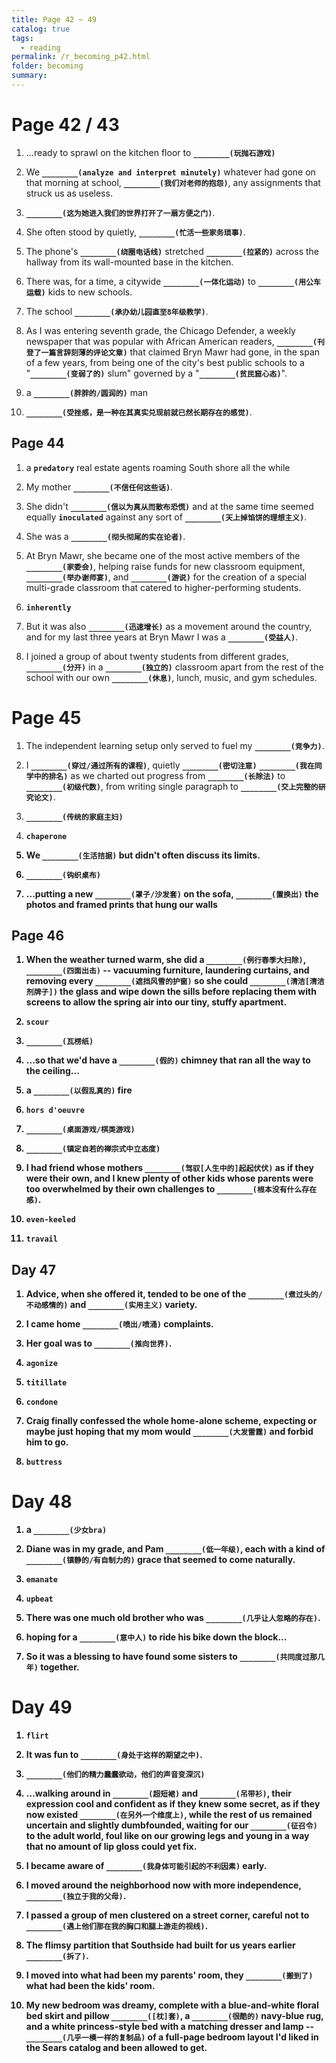```yaml
---
title: Page 42 ~ 49
catalog: true
tags: 
  - reading
permalink: /r_becoming_p42.html
folder: becoming
summary: 
---
```


# Page 42 / 43

1.  ...ready to sprawl on the kitchen floor to <b data-toggle="tooltip" data-original-title="{{site.data.answers.bp42_a}}">`________(玩抛石游戏)`</b>

2.  We <b data-toggle="tooltip" data-original-title="{{site.data.answers.bp42_b}}">`________(analyze and interpret minutely)`</b> whatever had gone on that morning at school, <b data-toggle="tooltip" data-original-title="{{site.data.answers.bp42_b2}}">`________(我们对老师的抱怨)`</b>, any assignments that struck us as useless.

3.  <b data-toggle="tooltip" data-original-title="{{site.data.answers.bp42_c}}">`________(这为她进入我们的世界打开了一扇方便之门)`</b>.

4.  She often stood by quietly, <b data-toggle="tooltip" data-original-title="{{site.data.answers.bp42_d}}">`________(忙活一些家务琐事)`</b>.

5.  The phone's <b data-toggle="tooltip" data-original-title="{{site.data.answers.bp42_e}}">`________(绕圈电话线)`</b> stretched <b data-toggle="tooltip" data-original-title="{{site.data.answers.bp42_e2}}">`________(拉紧的)`</b> across the hallway from its wall-mounted base in the kitchen.

6.  There was, for a time, a citywide <b data-toggle="tooltip" data-original-title="{{site.data.answers.bp42_f}}">`________(一体化运动)`</b> to <b data-toggle="tooltip" data-original-title="{{site.data.answers.bp42_f2}}">`________(用公车运载)`</b> kids to new schools.

7.  The school <b data-toggle="tooltip" data-original-title="{{site.data.answers.bp42_g}}">`________(承办幼儿园直至8年级教学)`</b>.

8.  As I was entering seventh grade, the Chicago Defender, a weekly newspaper that was popular with African American readers, <b data-toggle="tooltip" data-original-title="{{site.data.answers.bp42_h}}">`________(刊登了一篇言辞刻薄的评论文章)`</b> that claimed Bryn Mawr had gone, in the span of a few years, from being one of the city's best public schools to a "<b data-toggle="tooltip" data-original-title="{{site.data.answers.bp42_h2}}">`________(变弱了的)`</b> slum" governed by a "<b data-toggle="tooltip" data-original-title="{{site.data.answers.bp42_h3}}">`________(贫民窟心态)`</b>".

9.  a <b data-toggle="tooltip" data-original-title="{{site.data.answers.bp42_i}}">`________(胖胖的/圆润的)`</b> man

10. <b data-toggle="tooltip" data-original-title="{{site.data.answers.bp42_j}}">`________(受挫感，是一种在其真实兑现前就已然长期存在的感觉)`</b>.

## Page 44

1.  a <b data-toggle="tooltip" data-original-title="{{site.data.glossary.predatory}}">`predatory`</b> real estate agents roaming South shore all the while

1.  My mother <b data-toggle="tooltip" data-original-title="{{site.data.answers.bp44_a}}">`________(不信任何这些话)`</b>.

2.  She didn't <b data-toggle="tooltip" data-original-title="{{site.data.answers.bp44_b}}">`________(信以为真从而散布恐慌)`</b> and at the same time seemed equally <b data-toggle="tooltip" data-original-title="{{site.data.glossary.inoculated}}">`inoculated`</b> against any sort of <b data-toggle="tooltip" data-original-title="{{site.data.answers.bp44_b3}}">`________(天上掉馅饼的理想主义)`</b>.

3.  She was a <b data-toggle="tooltip" data-original-title="{{site.data.answers.bp44_c}}">`________(彻头彻尾的实在论者)`</b>.

5.  At Bryn Mawr, she became one of the most active members of the <b data-toggle="tooltip" data-original-title="{{site.data.answers.bp44_d}}">`________(家委会)`</b>, helping raise funds for new classroom equipment, <b data-toggle="tooltip" data-original-title="{{site.data.answers.bp44_d2}}">`________(举办谢师宴)`</b>, and <b data-toggle="tooltip" data-original-title="{{site.data.answers.bp44_d3}}">`________(游说)`</b> for the creation of a special multi-grade classroom that catered to higher-performing students.

6.  <b data-toggle="tooltip" data-original-title="{{site.data.glossary.inherently}}">`inherently`</b>

7.  But it was also <b data-toggle="tooltip" data-original-title="{{site.data.answers.bp44_e}}">`________(迅速增长)`</b> as a movement around the country, and for my last three years at Bryn Mawr I was a <b data-toggle="tooltip" data-original-title="{{site.data.answers.bp44_e2}}">`________(受益人)`</b>.

8.  I joined a group of about twenty students from different grades, <b data-toggle="tooltip" data-original-title="{{site.data.answers.bp44_f}}">`________(分开)`</b> in a <b data-toggle="tooltip" data-original-title="{{site.data.answers.bp44_f2}}">`________(独立的)`</b> classroom apart from the rest of the school with our own <b data-toggle="tooltip" data-original-title="{{site.data.answers.bp44_f3}}">`________(休息)`</b>, lunch, music, and gym schedules.

# Page 45

1.  The independent learning setup only served to fuel my <b data-toggle="tooltip" data-original-title="{{site.data.answers.bp45_a}}">`________(竞争力)`</b>.

2.  I <b data-toggle="tooltip" data-original-title="{{site.data.answers.bp45_b}}">`________(穿过/通过所有的课程)`</b>, quietly <b data-toggle="tooltip" data-original-title="{{site.data.answers.bp45_b2}}">`________(密切注意)`</b> <b data-toggle="tooltip" data-original-title="{{site.data.answers.bp45_b3}}">`________(我在同学中的排名)`</b> as we charted out progress from <b data-toggle="tooltip" data-original-title="{{site.data.answers.bp45_b6}}">`________(长除法)`</b> to <b data-toggle="tooltip" data-original-title="{{site.data.answers.bp45_b4}}">`________(初级代数)`</b>, from writing single paragraph to <b data-toggle="tooltip" data-original-title="{{site.data.answers.bp45_b5}}">`________(交上完整的研究论文)`</b>.

3.  <b data-toggle="tooltip" data-original-title="{{site.data.answers.bp45_c}}">`________(传统的家庭主妇)`</b>

4.  <b data-toggle="tooltip" data-original-title="{{site.data.glossary.chaperone}}">`chaperone`

5.  We <b data-toggle="tooltip" data-original-title="{{site.data.answers.bp45_d}}">`________(生活拮据)`</b> but didn't often discuss its limits.

6.  <b data-toggle="tooltip" data-original-title="{{site.data.answers.bp45_e}}">`________(钩织桌布)`</b>

7.  ...putting a new <b data-toggle="tooltip" data-original-title="{{site.data.answers.bp45_f}}">`________(罩子/沙发套)`</b> on the sofa, <b data-toggle="tooltip" data-original-title="{{site.data.answers.bp45_f2}}">`________(置换出)`</b> the photos and framed prints that hung our walls
                                                                                                                
## Page 46

1.  When the weather turned warm, she did a <b data-toggle="tooltip" data-original-title="{{site.data.answers.bp46_a}}">`________(例行春季大扫除)`</b>, <b data-toggle="tooltip" data-original-title="{{site.data.answers.bp46_a2}}">`________(四面出击)`</b> -- vacuuming furniture, laundering curtains, and removing every <b data-toggle="tooltip" data-original-title="{{site.data.answers.bp46_a3}}">`________(遮挡风雪的护窗)`</b> so she could <b data-toggle="tooltip" data-original-title="{{site.data.answers.bp46_a4}}">`________(清洁[清洁剂牌子])`</b> the glass and wipe down the sills before replacing them with screens to allow the spring air into our tiny, stuffy apartment.

2.  <b data-toggle="tooltip" data-original-title="{{site.data.glossary.scour}}">`scour`

3.  <b data-toggle="tooltip" data-original-title="{{site.data.answers.bp46_b}}">`________(瓦楞纸)`</b>

4.  ...so that we'd have a <b data-toggle="tooltip" data-original-title="{{site.data.answers.bp46_c}}">`________(假的)`</b> chimney that ran all the way to the ceiling...

5.  a <b data-toggle="tooltip" data-original-title="{{site.data.answers.bp46_d}}">`________(以假乱真的)`</b> fire

6.  <b data-toggle="tooltip" data-original-title="{{site.data.glossary.horsd}}">`hors d'oeuvre`

7.  <b data-toggle="tooltip" data-original-title="{{site.data.answers.bp46_e}}">`________(桌面游戏/棋类游戏)`</b>

8.  <b data-toggle="tooltip" data-original-title="{{site.data.answers.bp46_f}}">`________(镇定自若的禅宗式中立态度)`</b>

9.  I had friend whose mothers <b data-toggle="tooltip" data-original-title="{{site.data.answers.bp46_g}}">`________(驾驭[人生中的]起起伏伏)`</b> as if they were their own, and I knew plenty of other kids whose parents were too overwhelmed by their own challenges to <b data-toggle="tooltip" data-original-title="{{site.data.answers.bp46_g2}}">`________(根本没有什么存在感)`</b>.

10. <b data-toggle="tooltip" data-original-title="{{site.data.glossary.even-keeled}}">`even-keeled`

11. <b data-toggle="tooltip" data-original-title="{{site.data.glossary.travail}}">`travail`


## Day 47

1.  Advice, when she offered it, tended to be one of the <b data-toggle="tooltip" data-original-title="{{site.data.answers.bp47_a}}">`________(煮过头的/不动感情的)`</b> and <b data-toggle="tooltip" data-original-title="{{site.data.answers.bp47_a2}}">`________(实用主义)`</b> variety.

2.  I came home <b data-toggle="tooltip" data-original-title="{{site.data.answers.bp47_b}}">`________(喷出/喷涌)`</b> complaints.

3.  Her goal was to <b data-toggle="tooltip" data-original-title="{{site.data.answers.bp47_c}}">`________(推向世界)`</b>.

4.  <b data-toggle="tooltip" data-original-title="{{site.data.glossary.agonize}}">`agonize`

5.  <b data-toggle="tooltip" data-original-title="{{site.data.glossary.titillate}}">`titillate`

6.  <b data-toggle="tooltip" data-original-title="{{site.data.glossary.condone}}">`condone`

7.  Craig finally confessed the whole home-alone scheme, expecting or maybe just hoping that my mom would <b data-toggle="tooltip" data-original-title="{{site.data.answers.bp47_d}}">`________(大发雷霆)`</b> and forbid him to go.

8.  <b data-toggle="tooltip" data-original-title="{{site.data.glossary.buttress}}">`buttress`

# Day 48

1.  a <b data-toggle="tooltip" data-original-title="{{site.data.answers.bp48_a}}">`________(少女bra)`</b>

2.  Diane was in my grade, and Pam <b data-toggle="tooltip" data-original-title="{{site.data.answers.bp48_b}}">`________(低一年级)`</b>, each with a kind of <b data-toggle="tooltip" data-original-title="{{site.data.answers.bp48_b2}}">`________(镇静的/有自制力的)`</b> grace that seemed to come naturally.

3.  <b data-toggle="tooltip" data-original-title="{{site.data.glossary.emanate}}">`emanate`

4.  <b data-toggle="tooltip" data-original-title="{{site.data.glossary.upbeat}}">`upbeat`

5.  There was one much old brother who was <b data-toggle="tooltip" data-original-title="{{site.data.answers.bp48_c}}">`________(几乎让人忽略的存在)`</b>.

6.  hoping for a <b data-toggle="tooltip" data-original-title="{{site.data.answers.bp48_d}}">`________(意中人)`</b> to ride his bike down the block...

7.  So it was a blessing to have found some sisters to <b data-toggle="tooltip" data-original-title="{{site.data.answers.bp48_e}}">`________(共同度过那几年)`</b> together.

# Day 49 

1.  <b data-toggle="tooltip" data-original-title="{{site.data.glossary.flirt}}">`flirt`

2.  It was fun to <b data-toggle="tooltip" data-original-title="{{site.data.answers.bp49_a}}">`________(身处于这样的期望之中)`</b>.

3.  <b data-toggle="tooltip" data-original-title="{{site.data.answers.bp49_b}}">`________(他们的精力蠢蠢欲动，他们的声音变深沉)`</b>

4.  ...walking around in <b data-toggle="tooltip" data-original-title="{{site.data.answers.bp49_c}}">`________(超短裙)`</b> and <b data-toggle="tooltip" data-original-title="{{site.data.answers.bp49_c2}}">`________(吊带衫)`</b>, their expression cool and confident as if they knew some secret, as if they now existed <b data-toggle="tooltip" data-original-title="{{site.data.answers.bp49_c3}}">`________(在另外一个维度上)`</b>, while the rest of us remained uncertain and slightly dumbfounded, waiting for our <b data-toggle="tooltip" data-original-title="{{site.data.answers.bp49_c4}}">`________(征召令)`</b> to the adult world, foul like on our growing legs and young in a way that no amount of lip gloss could yet fix.

5.  I became aware of <b data-toggle="tooltip" data-original-title="{{site.data.answers.bp49_d}}">`________(我身体可能引起的不利因素)`</b> early.

6.  I moved around the neighborhood now with more independence, <b data-toggle="tooltip" data-original-title="{{site.data.answers.bp49_e}}">`________(独立于我的父母)`</b>.

7.  I passed a group of men clustered on a street corner, careful not to <b data-toggle="tooltip" data-original-title="{{site.data.answers.bp49_f}}">`________(遇上他们那在我的胸口和腿上游走的视线)`</b>.

9.  The flimsy partition that Southside had built for us years earlier <b data-toggle="tooltip" data-original-title="{{site.data.answers.bp49_g}}">`________(拆了)`</b>.

10. I moved into what had been my parents' room, they <b data-toggle="tooltip" data-original-title="{{site.data.answers.bp49_h}}">`________(搬到了)`</b> what had been the kids' room.

11. My new bedroom was dreamy, complete with a blue-and-white floral bed skirt and pillow <b data-toggle="tooltip" data-original-title="{{site.data.answers.bp49_i}}">`________([枕]套)`</b>, a <b data-toggle="tooltip" data-original-title="{{site.data.answers.bp49_i2}}">`________(很酷的)`</b> navy-blue rug, and a white princess-style bed with a matching dresser and lamp -- <b data-toggle="tooltip" data-original-title="{{site.data.answers.bp49_i3}}">`________(几乎一模一样的复制品)`</b> of a full-page bedroom layout I'd liked in the Sears catalog and been allowed to get.
